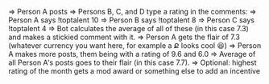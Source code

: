 => Person A posts
=> Persons B, C, and D type a rating in the comments:
=> Person A says !toptalent 10
=> Person B says !toptalent 8
=> Person C says !toptalent 4
=> Bot calculates the average of all of these (in this case 7.3) and makes a stickied comment with it.
=> Person A gets the flair of 7.3 (whatever currency you want here, for example a Ք looks cool 😆)
=> Person A makes more posts, them being with a rating of 9.6 and 6.0
=> Average of all Person A's posts goes to their flair (in this case 7.7).
=> Optional: highest rating of the month gets a mod award or something else to add an incentive
